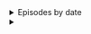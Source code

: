 <details><summary>Episodes by date</summary>

##### Example
> ```javascript
> https --follow --timeout 3600 GET 'api.govorenefekt.bg/v1/episodes/by-date/20220325' x-api-key:'dc4f3ce4-f0fa-45f7-bc83-bc16477bc6e6'
> ```

##### Response
> ``` javascript
>  {
>      "count": 4,
>      "items": [
>	  {
>	      "geid": 13804,
>	      "guid": "3e9624de-71c6-4b26-9508-eb7e39b17fd5",
>	      "podcast_id": 242,
>	      "podcast_name": "Изпразнен Град",
>	      "link": "https://anchor.fm/izpraznen-grad/episodes/51---e1ccoes",
>	      "audio": "https://anchor.fm/s/481e0940/podcast/play/45555612/https%3A%2F%2Fd3ctxlq1ktw2nl.cloudfront.net%2Fstaging%2F2022-0-1%2F3729b95a-37e0-765b-fe7b-14fb49a2c7b0.mp3",
>	      "image": "https://d3t3ozftmdmh3i.cloudfront.net/production/podcast_uploaded_nologo400/11999280/11999280-1610796346362-701de25c5ee78.jpg",
>	      "title": "Еп 51 - Дебел г*з",
>	      "description": "<p>&nbsp;</p>",
>	      "pubdate": "Sat, 01 Jan 2022 10:00:48 GMT",
>	      "duration": "1:00:18",
>	      "explicit": null,
>	      "length": "115801364",
>	      "author": "Izpraznen Grad",
>	      "episodeno": "51",
>	      "seasonno": "1",
>	      "uri": "https://api.govorenefekt.bg/v1/episodes/by-geid/13804",
>	      "player": "https://podcastalot.com/playb/13804"
>	  },
>	  {
>	      "geid": 13805,
>	      "guid": "e82077f5-811b-4ddf-b026-369ba9c64e05",
>	      "podcast_id": 44,
>	      "podcast_name": "Животът е Прекрасен с Милена Голева",
>	      "link": "https://anchor.fm/milenagoleva/episodes/ep-e1ccsmg",
>	      "audio": "https://anchor.fm/s/435825bc/podcast/play/45559952/https%3A%2F%2Fd3ctxlq1ktw2nl.cloudfront.net%2Fstaging%2F2022-0-1%2F240263630-44100-2-199644357c73c.m4a",
>	      "image": "https://d3t3ozftmdmh3i.cloudfront.net/production/podcast_uploaded_nologo400/11198503/11198503-1634300755727-9f452d4973205.jpg",
>	      "title": "❤️ Продуктивно ново начало! Нова Луна в Козирог!",
>	      "description": "<p>🙏 БлагоДаря за подкрепата, положителното отношение и заедността! ❤️ Медитация по Новолуние: https://milenagoleva.com/izlekuvay-svoya-zhivot-tehnika-za-privlichane-na-izobilie/💎 Колекция авторски водени медитации от Милена Голева: https://milenagoleva.com/product-category/vodenimeditacii/vodeni-meditacii-digitalni/❤️ Онлайн семинари с Милена Голева: https://milenagoleva.com/onlayn-seminar/❤️ Авторска програма Парите и науката за Вибрациите: https://milenagoleva.com/parite-i-naukata-za-vibratsiite/❤️ Онлайн йога студио с Милена Голева: https://milenagoleva.com/online-yoga-s-milena-goleva/❤️ Групата ни в Instagram: https://www.instagram.com/milenagoleva_official/❤️ Групата ни в You Tube: https://www.youtube.com/c/МиленаГолева❤️ Групата ни във Facebook: https://www.facebook.com/milenagolevaofficial❤️ Spotify: https://open.spotify.com/show/5s6NQbTpqesmw4op28Jl0d?si=wyTuwInYToCENNSY_0OCYA❤️ Apple Podcast: https://podcasts.apple.com/bg/podcast/%D0%B6%D0%B8%D0%B2%D0%BE%D1%82%D1%8A%D1%82-%D0%B5-%D0%BF%D1%80%D0%B5%D0%BA%D1%80%D0%B0%D1%81%D0%B5%D0%BD-%D1%81-%D0%BC%D0%B8%D0%BB%D0%B5%D0%BD%D0%B0-%D0%B3%D0%BE%D0%BB%D0%B5%D0%B2%D0%B0/id1543778811❤️ Google Podcast: https://podcasts.google.com/feed/aHR0cHM6Ly9hbmNob3IuZm0vcy80MzU4MjViYy9wb2RjYXN0L3Jzcw?sa=X&amp;ved=2ahUKEwjuy5vqnczzAhVkVeUKHdL6B14Q9sEGegQIARAC</p>",
>	      "pubdate": "Sat, 01 Jan 2022 14:24:46 GMT",
>	      "duration": "48:54",
>	      "explicit": null,
>	      "length": "47458541",
>	      "author": "Milena Goleva",
>	      "episodeno": "",
>	      "seasonno": "",
>	      "uri": "https://api.govorenefekt.bg/v1/episodes/by-geid/13805",
>	      "player": "https://podcastalot.com/playb/13805"
>	  },
>	  {
>	      "geid": 13807,
>	      "guid": "bb62c114-5cfd-448d-b0ba-b295dc8b858c",
>	      "podcast_id": 259,
>	      "podcast_name": "Три Мазета",
>	      "link": "https://anchor.fm/tri-mazeta/episodes/94-----award-show-2021-e1cae8k",
>	      "audio": "https://anchor.fm/s/17251c20/podcast/play/45479636/https%3A%2F%2Fd3ctxlq1ktw2nl.cloudfront.net%2Fstaging%2F2021-11-30%2F16b45038-b491-a584-4ea9-00e16eee4dff.mp3",
>	      "image": "https://d3t3ozftmdmh3i.cloudfront.net/production/podcast_uploaded_nologo400/3783080/3783080-1584914004462-f9d28fe188234.jpg",
>	      "title": "Епизод #94 - Три Мазета award show 2021",
>	      "description": "<p>Честита Нова Година на всички! И за да затоврим 2021 година си спретнахме леко импровизирани награди за най-лоши, най-добри и най-криндж филми, игри, сериали и прочие.</p>\n<p>Пишете ни на trimazeta@gmail.com и ни последвайте тук:</p>\n<p><a href=\"https://www.facebook.com/trimazeta\">facebook </a>- https://www.facebook.com/trimazeta</p>\n<p><a href=\"https://www.youtube.com/channel/UCXxbKGELoSYiCy_Q7ExDgXQ\">youtube</a> - https://www.youtube.com/channel/UCXxbKGELoSYiCy_Q7ExDgXQ</p>\n<p>Timestamps:</p>\n<p>00:00 Начало</p>\n<p>01:15 Писмо за тирове</p>\n<p>04:45 Писмо за spotify wrapped</p>\n<p>09:30 Писмо кореспонденция за NFT</p>\n<p>25:50 Започва класацията: Worst video game remaster</p>\n<p>30:20 Best &amp; Worst movie</p>\n<p>45:00 Best &amp; Worst TV show</p>\n<p>54:35 Worst comic book movie or TV show</p>\n<p>1:00:05 Най-лош акцент</p>\n<p>1:03:08 Най-голям криндж</p>\n<p>1:08:25 Най-лоша перука, коса или грим</p>\n<p>1:13:00 Worst sequel or franchise</p>\n<p>1:17:13 Most generic movie</p>\n<p>1:18:55 Best Fast &amp; Furious character</p>\n<p>1:19:50 Best anime</p>\n<p>1:23:15 Most &amp; Least anticipated movie or TV show</p>\n<p>1:27:50 Most anticipated game</p>\n<p>1:30:32 Най-атрактивни дестинация за 2021 година</p>\n<p>1:33:45 Спортно събитие на 2021</p>\n<p>1:37:50 Най-глупаво звучащо ИМЕ на Isekai Anime</p>\n<p>1:43:50 Best NFT</p>\n<p>1:46:23 Best Три Мазета episode</p>",
>	      "pubdate": "Sat, 01 Jan 2022 23:00:00 GMT",
>	      "duration": "1:51:26",
>	      "explicit": null,
>	      "length": "105538123",
>	      "author": "Три Мазета",
>	      "episodeno": "1",
>	      "seasonno": "4",
>	      "uri": "https://api.govorenefekt.bg/v1/episodes/by-geid/13807",
>	      "player": "https://podcastalot.com/playb/13807"
>	  },
>	  {
>	      "geid": 18618,
>	      "guid": "b32a123d-5bd4-49e0-8fcc-92e057ab06eb",
>	      "podcast_id": 527,
>	      "podcast_name": "Пътят на родителя",
>	      "link": "https://anchor.fm/maria-petrova7/episodes/ep-e1cakum",
>	      "audio": "https://anchor.fm/s/78ee69e8/podcast/play/45486486/https%3A%2F%2Fd3ctxlq1ktw2nl.cloudfront.net%2Fstaging%2F2021-11-30%2F8ece85a4-bd56-9e4d-e2f8-891582eb6d20.mp3",
>	      "image": "https://d3t3ozftmdmh3i.cloudfront.net/production/podcast_uploaded_episode/20188906/20188906-1641288230481-2aa452a0e9bf.jpg",
>	      "title": "Какво ни дава изграждането на рутина?",
>	      "description": "Аз съм израстнала със съставяне на график и следването му. И дори и сега обичам да планирам и да имам предсказуемост. Но не всички родители обичат повторението и понякога е трудно да създадат постоянен ритъм. В този епизод, отговарям на два въпроса: \"Какво ни дава рутината?\" и \"Защо е важна за децата?\" и се надявам, че това може да помогне да погледнете на рутината с други очи.\nМоже да споделяте вашите истории, предложения и обратна връзка в страницата в Instagram (parentpath) и Facebook (Пътят на родителя) или на имейл: kirchevamariya@gmail.com.",
>	      "pubdate": "Sat, 01 Jan 2022 19:37:41 GMT",
>	      "duration": "14:49",
>	      "explicit": null,
>	      "length": "12487740",
>	      "author": "Мария Петрова",
>	      "episodeno": "5",
>	      "seasonno": "1",
>	      "uri": "https://api.govorenefekt.bg/v1/episodes/by-geid/18618",
>	      "player": "https://podcastalot.com/playb/18618"
>	  }
>      ]
>  }
> ```

</details>

<details><summary></summary>

##### Example

